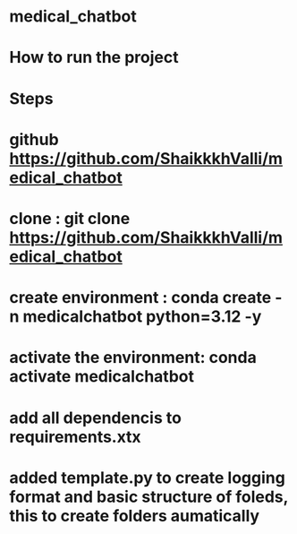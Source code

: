 # medical_chatbot
# How to run the project
# Steps
# github https://github.com/ShaikkkhValli/medical_chatbot 
# clone : git clone https://github.com/ShaikkkhValli/medical_chatbot 
# create environment : conda create -n medicalchatbot python=3.12 -y
# activate the environment: conda activate medicalchatbot
# add all dependencis to requirements.xtx
# added template.py to create logging format and basic structure of foleds, this to create folders aumatically

